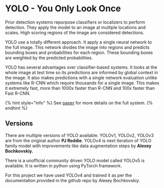 # YOLO - You Only Look Once

Prior detection systems repurpose classifiers or localizers to perform detection. They apply the model to an image at multiple locations and scales. High scoring regions of the image are considered detections.

YOLO use a totally different approach. It apply a single neural network to the full image. This network divides the image into regions and predicts bounding boxes and probabilities for each region. These bounding boxes are weighted by the predicted probabilities.

YOLO has several advantages over classifier-based systems. It looks at the whole image at test time so its predictions are informed by global context in the image. It also makes predictions with a single network evaluation unlike systems like R-CNN which require thousands for a single image. This makes it extremely fast, more than 1000x faster than R-CNN and 100x faster than Fast R-CNN.&#x20;

{% hint style="info" %}
See [paper](https://pjreddie.com/media/files/papers/YOLOv3.pdf) for more details on the full system.
{% endhint %}

## Versions

There are multiple versions of YOLO available. YOLOv1, YOLOv2, YOLOv3 are from the original author **PJ Reddie**. YOLOv4 is next iteration of YOLO family model with improvements like data augmentation steps by **Alexey Bochkovskiy.**&#x20;

There is a unofficial community driven YOLO model called YOLOv5 is available. It is written in python using PyTorch framework.

For this project we have used YOLOv4 and trained it as per the documentation provided in the github repo by Alexey Bochkovskiy.
